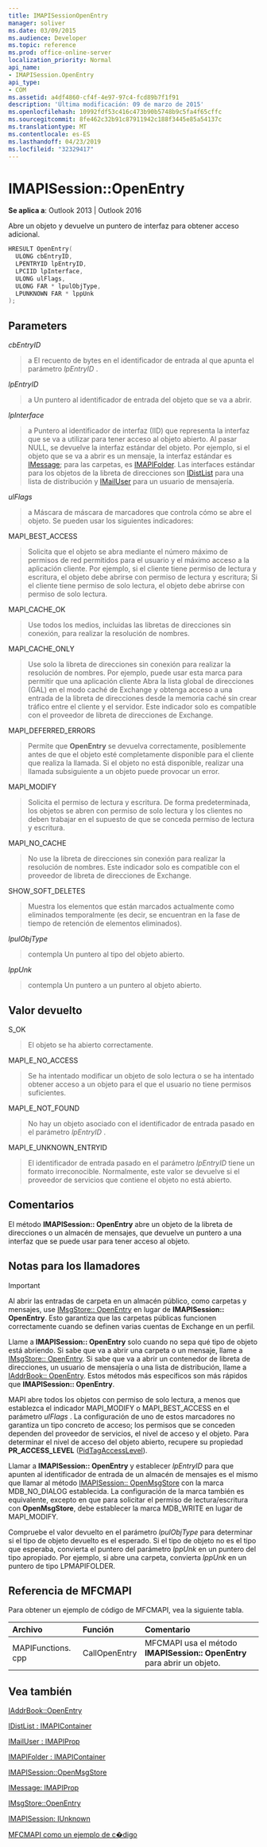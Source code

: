 ```yaml
---
title: IMAPISessionOpenEntry
manager: soliver
ms.date: 03/09/2015
ms.audience: Developer
ms.topic: reference
ms.prod: office-online-server
localization_priority: Normal
api_name:
- IMAPISession.OpenEntry
api_type:
- COM
ms.assetid: a4df4860-cf4f-4e97-97c4-fcd89b7f1f91
description: 'Última modificación: 09 de marzo de 2015'
ms.openlocfilehash: 10992fdf53c416c473b90b5748b9c5fa4f65cffc
ms.sourcegitcommit: 8fe462c32b91c87911942c188f3445e85a54137c
ms.translationtype: MT
ms.contentlocale: es-ES
ms.lasthandoff: 04/23/2019
ms.locfileid: "32329417"
---
```

# <a name="imapisessionopenentry"></a>IMAPISession::OpenEntry

  
  
**Se aplica a**: Outlook 2013 | Outlook 2016 
  
Abre un objeto y devuelve un puntero de interfaz para obtener acceso adicional.
  
```cpp
HRESULT OpenEntry(
  ULONG cbEntryID,
  LPENTRYID lpEntryID,
  LPCIID lpInterface,
  ULONG ulFlags,
  ULONG FAR * lpulObjType,
  LPUNKNOWN FAR * lppUnk
);
```

## <a name="parameters"></a>Parameters

 _cbEntryID_
  
> a El recuento de bytes en el identificador de entrada al que apunta el parámetro _lpEntryID_ . 
    
 _lpEntryID_
  
> a Un puntero al identificador de entrada del objeto que se va a abrir.
    
 _lpInterface_
  
> a Puntero al identificador de interfaz (IID) que representa la interfaz que se va a utilizar para tener acceso al objeto abierto. Al pasar NULL, se devuelve la interfaz estándar del objeto. Por ejemplo, si el objeto que se va a abrir es un mensaje, la interfaz estándar es [IMessage](imessageimapiprop.md); para las carpetas, es [IMAPIFolder](imapifolderimapicontainer.md). Las interfaces estándar para los objetos de la libreta de direcciones son [IDistList](idistlistimapicontainer.md) para una lista de distribución y [IMailUser](imailuserimapiprop.md) para un usuario de mensajería. 
    
 _ulFlags_
  
> a Máscara de máscara de marcadores que controla cómo se abre el objeto. Se pueden usar los siguientes indicadores:
    
MAPI_BEST_ACCESS 
  
> Solicita que el objeto se abra mediante el número máximo de permisos de red permitidos para el usuario y el máximo acceso a la aplicación cliente. Por ejemplo, si el cliente tiene permiso de lectura y escritura, el objeto debe abrirse con permiso de lectura y escritura; Si el cliente tiene permiso de solo lectura, el objeto debe abrirse con permiso de solo lectura. 
    
MAPI_CACHE_OK
  
> Use todos los medios, incluidas las libretas de direcciones sin conexión, para realizar la resolución de nombres.
    
MAPI_CACHE_ONLY
  
> Use solo la libreta de direcciones sin conexión para realizar la resolución de nombres. Por ejemplo, puede usar esta marca para permitir que una aplicación cliente Abra la lista global de direcciones (GAL) en el modo caché de Exchange y obtenga acceso a una entrada de la libreta de direcciones desde la memoria caché sin crear tráfico entre el cliente y el servidor. Este indicador solo es compatible con el proveedor de libreta de direcciones de Exchange.
    
MAPI_DEFERRED_ERRORS 
  
> Permite que **OpenEntry** se devuelva correctamente, posiblemente antes de que el objeto esté completamente disponible para el cliente que realiza la llamada. Si el objeto no está disponible, realizar una llamada subsiguiente a un objeto puede provocar un error. 
    
MAPI_MODIFY 
  
> Solicita el permiso de lectura y escritura. De forma predeterminada, los objetos se abren con permiso de solo lectura y los clientes no deben trabajar en el supuesto de que se conceda permiso de lectura y escritura. 
    
MAPI_NO_CACHE
  
> No use la libreta de direcciones sin conexión para realizar la resolución de nombres. Este indicador solo es compatible con el proveedor de libreta de direcciones de Exchange.
    
SHOW_SOFT_DELETES
  
> Muestra los elementos que están marcados actualmente como eliminados temporalmente (es decir, se encuentran en la fase de tiempo de retención de elementos eliminados).
    
 _lpulObjType_
  
> contempla Un puntero al tipo del objeto abierto.
    
 _lppUnk_
  
> contempla Un puntero a un puntero al objeto abierto.
    
## <a name="return-value"></a>Valor devuelto

S_OK 
  
> El objeto se ha abierto correctamente.
    
MAPI_E_NO_ACCESS 
  
> Se ha intentado modificar un objeto de solo lectura o se ha intentado obtener acceso a un objeto para el que el usuario no tiene permisos suficientes.
    
MAPI_E_NOT_FOUND 
  
> No hay un objeto asociado con el identificador de entrada pasado en el parámetro _lpEntryID_ . 
    
MAPI_E_UNKNOWN_ENTRYID 
  
> El identificador de entrada pasado en el parámetro _lpEntryID_ tiene un formato irreconocible. Normalmente, este valor se devuelve si el proveedor de servicios que contiene el objeto no está abierto. 
    
## <a name="remarks"></a>Comentarios

El método **IMAPISession:: OpenEntry** abre un objeto de la libreta de direcciones o un almacén de mensajes, que devuelve un puntero a una interfaz que se puede usar para tener acceso al objeto. 
  
## <a name="notes-to-callers"></a>Notas para los llamadores

> [!IMPORTANT]
> Al abrir las entradas de carpeta en un almacén público, como carpetas y mensajes, use [IMsgStore:: OpenEntry](imsgstore-openentry.md) en lugar de **IMAPISession:: OpenEntry**. Esto garantiza que las carpetas públicas funcionen correctamente cuando se definen varias cuentas de Exchange en un perfil. 
  
Llame a **IMAPISession:: OpenEntry** solo cuando no sepa qué tipo de objeto está abriendo. Si sabe que va a abrir una carpeta o un mensaje, llame a [IMsgStore:: OpenEntry](imsgstore-openentry.md). Si sabe que va a abrir un contenedor de libreta de direcciones, un usuario de mensajería o una lista de distribución, llame a [IAddrBook:: OpenEntry](iaddrbook-openentry.md). Estos métodos más específicos son más rápidos que **IMAPISession:: OpenEntry**. 
  
MAPI abre todos los objetos con permiso de solo lectura, a menos que establezca el indicador MAPI_MODIFY o MAPI_BEST_ACCESS en el parámetro _ulFlags_ . La configuración de uno de estos marcadores no garantiza un tipo concreto de acceso; los permisos que se conceden dependen del proveedor de servicios, el nivel de acceso y el objeto. Para determinar el nivel de acceso del objeto abierto, recupere su propiedad **PR_ACCESS_LEVEL** ([PidTagAccessLevel](pidtagaccesslevel-canonical-property.md)).
  
Llamar a **IMAPISession:: OpenEntry** y establecer _lpEntryID_ para que apunten al identificador de entrada de un almacén de mensajes es el mismo que llamar al método [IMAPISession:: OpenMsgStore](imapisession-openmsgstore.md) con la marca MDB_NO_DIALOG establecida. La configuración de la marca también es equivalente, excepto en que para solicitar el permiso de lectura/escritura con **OpenMsgStore**, debe establecer la marca MDB_WRITE en lugar de MAPI_MODIFY. 
  
Compruebe el valor devuelto en el parámetro _lpulObjType_ para determinar si el tipo de objeto devuelto es el esperado. Si el tipo de objeto no es el tipo que esperaba, convierta el puntero del parámetro _lppUnk_ en un puntero del tipo apropiado. Por ejemplo, si abre una carpeta, convierta _lppUnk_ en un puntero de tipo LPMAPIFOLDER. 
  
## <a name="mfcmapi-reference"></a>Referencia de MFCMAPI

Para obtener un ejemplo de código de MFCMAPI, vea la siguiente tabla.
  
|**Archivo**|**Función**|**Comentario**|
|:-----|:-----|:-----|
|MAPIFunctions. cpp  <br/> |CallOpenEntry  <br/> |MFCMAPI usa el método **IMAPISession:: OpenEntry** para abrir un objeto.  <br/> |
   
## <a name="see-also"></a>Vea también



[IAddrBook::OpenEntry](iaddrbook-openentry.md)
  
[IDistList : IMAPIContainer](idistlistimapicontainer.md)
  
[IMailUser : IMAPIProp](imailuserimapiprop.md)
  
[IMAPIFolder : IMAPIContainer](imapifolderimapicontainer.md)
  
[IMAPISession::OpenMsgStore](imapisession-openmsgstore.md)
  
[IMessage: IMAPIProp](imessageimapiprop.md)
  
[IMsgStore::OpenEntry](imsgstore-openentry.md)
  
[IMAPISession: IUnknown](imapisessioniunknown.md)


[MFCMAPI como un ejemplo de c�digo](mfcmapi-as-a-code-sample.md)

